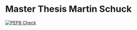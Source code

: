 # Master Thesis Martin Schuck

[![PEP8 Check](https://github.com/amacati/rl/actions/workflows/github-actions.yaml/badge.svg)](https://github.com/amacati/rl/actions/workflows/github-actions.yaml)
